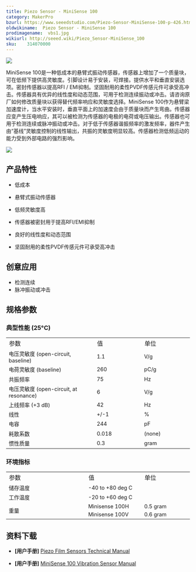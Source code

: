 ```yaml
---
title: Piezo Sensor - MiniSense 100
category: MakerPro
bzurl: https://www.seeedstudio.com/Piezo-Sensor-MiniSense-100-p-426.html
oldwikiname:  Piezo Sensor - MiniSense 100
prodimagename:  vbs1.jpg
wikiurl: http://seeed.wiki/Piezo_Sensor-MiniSense_100
sku:    314070000
---
```

![](http://bz.seeedstudio.com/depot/images/product/vbs1.jpg)

MiniSense 100是一种低成本的悬臂式振动传感器，传感器上增加了一个质量块，可在低频下提供高灵敏度。引脚设计易于安装，可焊接。提供水平和垂直安装选项。密封传感器以提高RFI / EMI抑制。坚固耐用的柔性PVDF传感元件可承受高冲击。传感器具有优异的线性度和动态范围，可用于检测连续振动或冲击。请咨询原厂如何修改质量块以获得替代频率响应和灵敏度选择。MiniSense 100作为悬臂梁加速度计，当水平安装时，垂直平面上的加速度会由于质量块而产生弯曲。传感器应变产生压电响应，其可以被检测为传感器的电极的电荷或电压输出。传感器也可用于检测连续或脉冲振动或冲击。对于低于传感器谐振频率的激发频率，器件产生由“基线”灵敏度控制的线性输出，共振的灵敏度明显较高。传感器检测低频运动的能力受到外部电路的强烈影响。

[![](https://github.com/SeeedDocument/wiki_chinese/raw/master/docs/images/click_to_buy.PNG)](https://item.taobao.com/item.htm?spm=a1z10.3-c.w4002-11172317909.11.5e478797bFgAnB&id=520045234235)


##   产品特性

*   低成本

*   悬臂式振动传感器

*   低频灵敏度高

*   传感器被密封用于提高RFI/EMI抑制

*   良好的线性度和动态范围

*   坚固耐用的柔性PVDF传感元件可承受高冲击

##   创意应用

*   检测连续
*   脉冲振动或冲击


##   规格参数

###  典型性能 (25°C)

<table >
<tr>
<td width="500"> 参数
</td>
<td width="250"> 值
</td>
<td width="250"> 单位
</td></tr>
<tr style="font-size: 90%">
<td> 电压灵敏度 (open-circuit, baseline)
</td>
<td>  1.1
</td>
<td>  V/g
</td></tr>
<tr style="font-size: 90%">
<td> 电荷灵敏度 (baseline)
</td>
<td>  260
</td>
<td>  pC/g
</td></tr>
<tr style="font-size: 90%">
<td> 共振频率
</td>
<td>  75
</td>
<td>  Hz
</td></tr>
<tr style="font-size: 90%">
<td> 电压灵敏度 (open-circuit, at resonance)
</td>
<td>  6
</td>
<td>  V/g
</td></tr>
<tr style="font-size: 90%">
<td> 上线频率 (+3 dB)
</td>
<td>  42
</td>
<td>  Hz
</td></tr>
<tr style="font-size: 90%">
<td> 线性
</td>
<td>  +/-1
</td>
<td>  %
</td></tr>
<tr style="font-size: 90%">
<td> 电容
</td>
<td>  244
</td>
<td>  pF
</td></tr>
<tr style="font-size: 90%">
<td> 耗散系数
</td>
<td> 0.018
</td>
<td> (none)
</td></tr>
<tr style="font-size: 90%">
<td> 惯性质量
</td>
<td>  0.3
</td>
<td>  gram
</td></tr></table>

###   环境指标

<table >
<tr>
<td width="500"> 参数
</td>
<td width="250"> 值
</td>
<td width="250"> 单位
</td></tr>
<tr style="font-size: 90%">
<td> 储存温度
</td>
<td colspan="2" rowspan="1">  -40 to +80 deg C
</td></tr>
<tr style="font-size: 90%">
<td>  工作温度
</td>
<td colspan="2" rowspan="1">  -20 to +60 deg C
</td></tr>
<tr style="font-size: 90%">
<td colspan="1" rowspan="2"> 重量
</td>
<td>  Minisense 100H
</td>
<td> 0.5 gram
</td></tr>
<tr style="font-size: 90%">
<td>  Minisense 100V
</td>
<td> 0.6 gram
</td></tr></table>


##   资料下载

- **[用户手册]** [Piezo Film Sensors Technical Manual](https://github.com/SeeedDocument/Piezo_Sensor-MiniSense_100/raw/master/res/MSI-techman.pdf)

- **[用户手册]** [MiniSense 100 Vibration Sensor Manual](https://github.com/SeeedDocument/Piezo_Sensor-MiniSense_100/raw/master/res/MiniSense_100.pdf)
